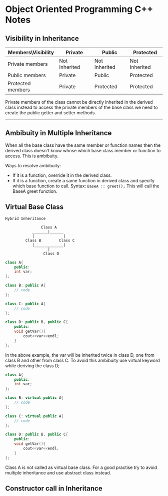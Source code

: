 # Object Oriented Programming C++ Notes

## Visibility in Inheritance

Members\Visibility | Private | Public | Protected
--- |--- |--- |---
Private members | Not Inherited | Not Inherited | Not Inherited 
Public members | Private | Public | Protected
Protected members | Private | Protected | Protected

Private members of the class cannot be directly inherited in the derived class instead to access the private members of the base class we need to create the public getter and setter methods.

---

## Ambibuity in Multiple Inheritance

When all the base class have the same member or function names then the derived class doesn't know whose which base class member or function to access. This is ambibuity.

Ways to resolve ambibuity:
- If it is a function, override it in the derived class.
- If it is a function, create a same function in derived class and specify which base function to call. Syntax: ```BaseA :: greet();``` This will call the BaseA greet function.

## Virtual Base Class

    Hybrid Inheritance

                    Class A
                _______|______
                |             |
             Class B        Class C
                |_____________|
                       |
                     Class D


```cpp
class A{
    public:
    int var;
};

class B: public A{
    // code
};

class C: public A{
    // code
};

class D: public B, public C{
    public:
    void getVar(){
        cout<<var<<endl;
    }
};
```

In the above example, the var will be inherited twice in class D, one from class B and other from class C. To avoid this ambibuity use virtual keyword while deriving the class D;

```cpp
class A{
    public:
    int var;
};

class B: virtual public A{
    // code
};

class C: virtual public A{
    // code
};

class D: public B, public C{
    public:
    void getVar(){
        cout<<var<<endl;
    }
};
```

Class A is not called as virtual base class.
For a good practise try to avoid multiple inheritance and use abstract class instead.


## Constructor call in Inheritance



